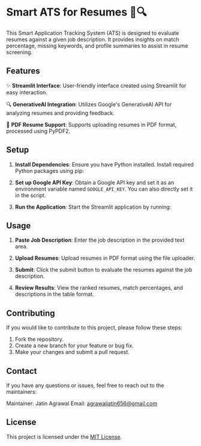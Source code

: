 # Smart ATS for Resumes 📄🔍
This Smart Application Tracking System (ATS) is designed to evaluate resumes against a given job description. It provides insights on match percentage, missing keywords, and profile summaries to assist in resume screening.

## Features

✨ **Streamlit Interface**: User-friendly interface created using Streamlit for easy interaction.

🔍 **GenerativeAI Integration**: Utilizes Google's GenerativeAI API for analyzing resumes and providing feedback.

📄 **PDF Resume Support**: Supports uploading resumes in PDF format, processed using PyPDF2.

## Setup

1. **Install Dependencies**: Ensure you have Python installed. Install required Python packages using pip:

2. **Set up Google API Key**: Obtain a Google API key and set it as an environment variable named `GOOGLE_API_KEY`. You can also directly set it in the script.

3. **Run the Application**: Start the Streamlit application by running:

## Usage

1. **Paste Job Description**: Enter the job description in the provided text area.

2. **Upload Resumes**: Upload resumes in PDF format using the file uploader.

3. **Submit**: Click the submit button to evaluate the resumes against the job description.

4. **Review Results**: View the ranked resumes, match percentages, and descriptions in the table format.

## Contributing
If you would like to contribute to this project, please follow these steps:

1. Fork the repository.
2. Create a new branch for your feature or bug fix.
3. Make your changes and submit a pull request.

## Contact
If you have any questions or issues, feel free to reach out to the maintainers:

Maintainer: Jatin Agrawal
Email: agrawaljatin656@gmail.com


## License

This project is licensed under the [MIT License](LICENSE).
